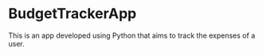 # BudgetTrackerApp
This is an app developed using Python that aims to track the expenses of a user.
